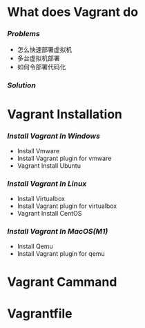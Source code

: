 # What does Vagrant do

### *Problems*
+ 怎么快速部署虚拟机
+ 多台虚拟机部署
+ 如何令部署代码化

### *Solution*

# Vagrant Installation

### *Install Vagrant In Windows*

+ Install Vmware
+ Install Vagrant plugin for vmware
+ Vagrant Install Ubuntu


### *Install Vagrant In Linux*

+ Install Virtualbox
+ Install Vagrant plugin for virtualbox
+ Vagrant Install CentOS

### *Install Vagrant In MacOS(M1)*

+ Install Qemu
+ Install Vagrant plugin for qemu

# Vagrant Cammand
# Vagrantfile
